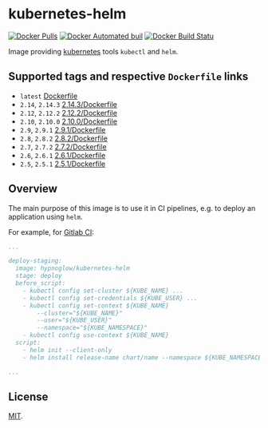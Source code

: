 # kubernetes-helm

[![Docker Pulls](https://img.shields.io/docker/pulls/hypnoglow/kubernetes-helm.svg)]()
[![Docker Automated buil](https://img.shields.io/docker/automated/hypnoglow/kubernetes-helm.svg)]()
[![Docker Build Statu](https://img.shields.io/docker/build/hypnoglow/kubernetes-helm.svg)]()

Image providing [kubernetes](http://kubernetes.io/) tools `kubectl` and `helm`.

## Supported tags and respective `Dockerfile` links

- `latest` [Dockerfile](https://github.com/hypnoglow/docker-kubernetes-helm/blob/master/Dockerfile)
- `2.14`, `2.14.3` [2.14.3/Dockerfile](https://github.com/hypnoglow/docker-kubernetes-helm/blob/2.14.3/Dockerfile)
- `2.12`, `2.12.2` [2.12.2/Dockerfile](https://github.com/hypnoglow/docker-kubernetes-helm/blob/2.12.2/Dockerfile)
- `2.10`, `2.10.0` [2.10.0/Dockerfile](https://github.com/hypnoglow/docker-kubernetes-helm/blob/2.10.0/Dockerfile)
- `2.9`, `2.9.1` [2.9.1/Dockerfile](https://github.com/hypnoglow/docker-kubernetes-helm/blob/2.9.1/Dockerfile)
- `2.8`, `2.8.2` [2.8.2/Dockerfile](https://github.com/hypnoglow/docker-kubernetes-helm/blob/2.8.2/Dockerfile)
- `2.7`, `2.7.2` [2.7.2/Dockerfile](https://github.com/hypnoglow/docker-kubernetes-helm/blob/2.7.2/Dockerfile)
- `2.6`, `2.6.1` [2.6.1/Dockerfile](https://github.com/hypnoglow/docker-kubernetes-helm/blob/2.6.1/Dockerfile)
- `2.5`, `2.5.1` [2.5.1/Dockerfile](https://github.com/hypnoglow/docker-kubernetes-helm/blob/2.5.1/Dockerfile)

## Overview

The main purpose of this image is to use it in CI pipelines, e.g. to deploy an
application using `helm`.

For example, for [Gitlab CI](https://about.gitlab.com/features/gitlab-ci-cd/):

```yaml
...

deploy-staging:
  image: hypnoglow/kubernetes-helm
  stage: deploy
  before_script:
    - kubectl config set-cluster ${KUBE_NAME} ...
    - kubectl config set-credentials ${KUBE_USER} ...
    - kubectl config set-context ${KUBE_NAME}
        --cluster="${KUBE_NAME}"
        --user="${KUBE_USER}"
        --namespace="${KUBE_NAMESPACE}"
    - kubectl config use-context ${KUBE_NAME}
  script:
    - helm init --client-only
    - helm install release-name chart/name --namespace ${KUBE_NAMESPACE}

...
```

## License

[MIT](https://github.com/hypnoglow/docker-kubernetes-helm/blob/master/LICENSE).
